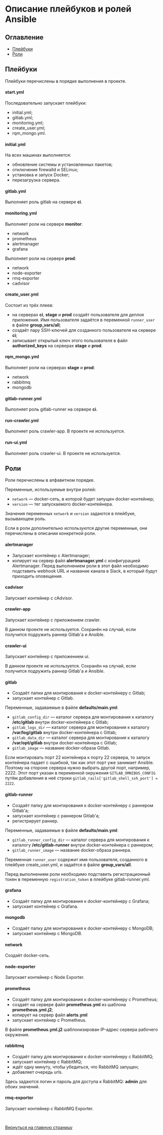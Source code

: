 # Описание плейбуков и ролей Ansible
## Оглавление
- [Плейбуки](#playbooks)
- [Роли](#roles)

## Плейбуки <a name="playbooks"></a>
Плейбуки перечислены в порядке выполнения в проекте.

#### start.yml
Последовательно запускает плейбуки:
- initial.yml;
- gitlab.yml;
- monitoring.yml;
- create_user.yml;
- rqm_mongo.yml.

#### initial.yml
На всех машинах выполняется:
- обновление системы и установленных пакетов;
- отключение firewalld и SELinux;
- установка и запуск Docker;
- перезагрузка сервера.

#### gitlab.yml
Выполняет роль gitlab на сервере **ci**.

#### monitoring.yml
Выполняет роли на сервере **monitor**:
- network
- prometheus
- alertmanager
- grafana

Выполняет роли на сервере **prod**:
- network
- node-exporter
- rmq-exporter
- cadvisor

#### create_user.yml
Состоит из трёх плеев:
- на серверах **ci**, **stage** и **prod** создаёт пользователя для деплоя приложения. Имя пользователя задаётся в переменной `runner_user` в файле **group_vars/all**;
- создаёт пару SSH-ключей для созданного пользователя на сервере **ci**;
- записывает открытый ключ этого пользователя в файл **authorized_keys** на серверах **stage** и **prod**.

#### rqm_mongo.yml
Выполняет роли на серверах **stage** и **prod**:
- network
- rabbitmq
- mongodb

#### gitlab-runner.yml
Выполняет роль gitlab-runner на сервере **ci**.

#### run-crawler.yml
Выполняет роль crawler-app. В проекте не используется.

#### run-ui.yml
Выполняет роль crawler-ui. В проекте не используется.

## Роли <a name="roles"></a>
Роли перечислены в алфавитном порядке.

Переменные, используемые внутри ролей:
- `network` — docker-сеть, в которой будет запущен docker-контейнер;
- `version` — тег запускаемого docker-контейнера.

Значения переменных `network` и `version` задаются в плейбуке, вызывающем роль.

Если в роли дополнительно используются другие переменные, они перечислены в описании конкретной роли.

#### alertmanager
- Запускает контейнер с Alertmanager;
- копирует на сервер файл **alertmanager.yml** с конфигурацией Alertmanager. Перед выполнением роли в этот файл необходимо подставить webhook URL и название канала в Slack, в который будут приходить оповещения.

#### cadvisor
Запускает контейнер с cAdvisor.

#### crawler-app
Запускает контейнер с приложением crawler.

В данном проекте не используется. Сохранён на случай, если получится подружить раннер Gitlab'а и Ansible.

#### crawler-ui
Запускает контейнер с приложением ui.

В данном проекте не используется. Сохранён на случай, если получится подружить раннер Gitlab'а и Ansible.

#### gitlab
- Создаёт папки для монтирования к docker-контейнеру с Gitlab;
- запускает контейнер с Gitlab.

Переменные, задаваемые в файле **defaults/main.yml**:
- `gitlab_config_dir` — каталог сервера для монтирования к каталогу **/etc/gitlab** внутри docker-контейнера с Gitlab;
- `gitlab_logs_dir` — каталог сервера для монтирования к каталогу **/var/log/gitlab** внутри docker-контейнера с Gitlab;
- `gitlab_data_dir` — каталог сервера для монтирования к каталогу **/var/opt/gitlab** внутри docker-контейнера с Gitlab;
- `gitlab_image` — название docker-образа Gitlab.

Если монтировать порт 22 контейнера к порту 22 сервера, то запуск контейнера падает с ошибкой, так как этот порт уже занимает Ansible. Поэтому на стороне сервера нужно выбрать другой порт, например, 2222. Этот порт указан в переменной окружения `GITLAB_OMNIBUS_CONFIG` путём добавления в неё строки `gitlab_rails['gitlab_shell_ssh_port'] = 2222`.

#### gitlab-runner
- Создаёт папку для монтирования к docker-контейнеру с раннером Gitlab'а;
- запускает контейнер c раннером Gitlab'а;
- регистрирует раннер.

Переменные, задаваемые в файле **defaults/main.yml**:
- `gitlab_runner_config_dir` — каталог сервера для монтирования к каталогу **/etc/gitlab-runner** внутри docker-контейнера с раннером;
- `gitlab_runner_image` — название docker-образа раннера.

Переменная `runner_user` содержит имя пользователя, созданного в плейбуке create_user.yml, и задаётся в файле **group_vars/all**.

Перед выполнением роли необходимо подставить регистрационный токен в переменную `registration_token` в плейбуке gitlab-runner.yml.

#### grafana
- Создаёт папку для монтирования к docker-контейнеру с Grafana;
- запускает контейнер с Grafana.

#### mongodb
- Создаёт папку для монтирования к docker-контейнеру с MongoDB;
- запускает контейнер с MongoDB.

#### network
Создаёт docker-сеть.

#### node-exporter
Запускает контейнер с Node Exporter.

#### prometheus
- Создаёт папку для монтирования к docker-контейнеру с Prometheus;
- создаёт на сервере файл **prometheus.yml** из шаблона **prometheus.yml.j2**;
- копирует на сервер файл **alerts.yml**
- запускает контейнер с Prometheus.

В файле **prometheus.yml.j2** шаблонизирован IP-адрес сервера рабочего окружения.

#### rabbitmq
- Создаёт папку для монтирования к docker-контейнеру с RabbitMQ;
- запускает контейнер с RabbitMQ;
- ждёт одну минуту, чтобы убедиться, что RabbitMQ запущен;
- добавляет очередь urls.

Здесь задаются логин и пароль для доступа к RabbitMQ: **admin** для обоих значений.

#### rmq-exporter
Запускает контейнер с RabbitMQ Exporter.

<br/>

[Вернуться на главную страницу](../README.md)
